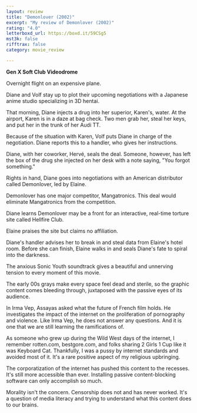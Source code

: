 ```yaml
---
layout: review
title: "Demonlover (2002)"
excerpt: "My review of Demonlover (2002)"
rating: "4.0"
letterboxd_url: https://boxd.it/59CSg5
mst3k: false
rifftrax: false
category: movie_review

---
```


<b>Gen X Soft Club Videodrome</b>

Overnight flight on an expensive plane.

Diane and Volf stay up to plot their upcoming negotiations with a Japanese anime studio specializing in 3D hentai.

That morning, Diane injects a drug into her superior, Karen's, water. At the airport, Karen is in a daze at bag check. Two men grab her, steal her keys, and put her in the trunk of her Audi TT.

Because of the situation with Karen, Volf puts Diane in charge of the negotiation. Diane reports this to a handler, who gives her instructions.

Diane, with her coworker, Hervé, seals the deal. Someone, however, has left the box of the drug she injected on her desk with a note saying, "You forgot something."

Rights in hand, Diane goes into negotiations with an American distributor called Demonlover, led by Elaine. 

Demonlover has one major competitor, Mangatronics. This deal would eliminate Mangatronics from the competition.

Diane learns Demonlover may be a front for an interactive, real-time torture site called Hellfire Club.

Elaine praises the site but claims no affiliation.

Diane's handler advises her to break in and steal data from Elaine's hotel room. Before she can finish, Elaine walks in and seals Diane's fate to spiral into the darkness.

The anxious Sonic Youth soundtrack gives a beautiful and unnerving tension to every moment of this movie.

The early 00s grays make every space feel dead and sterile, so the graphic content comes bleeding through, juxtaposed with the passive eyes of its audience.

In Irma Vep, Assayas asked what the future of French film holds. He investigates the impact of the internet on the proliferation of pornography and violence. Like Irma Vep, he does not answer any questions. And it is one that we are still learning the ramifications of. 

As someone who grew up during the Wild West days of the internet, I remember rotten.com, bestgore.com, and folks sharing 2 Girls 1 Cup like it was Keyboard Cat. Thankfully, I was a pussy by internet standards and avoided most of it. It's a rare positive aspect of my religious upbringing.

The corporatization of the internet has pushed this content to the recesses. It's still more accessible than ever. Installing passive content-blocking software can only accomplish so much.

Morality isn't the concern. Censorship does not and has never worked. It's a question of media literacy and trying to understand what this content does to our brains.